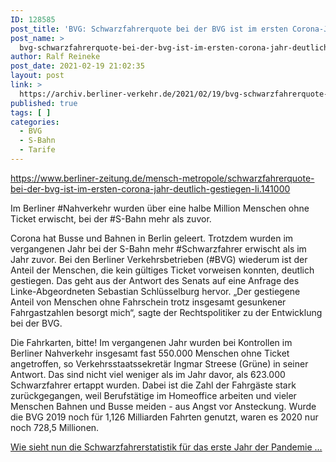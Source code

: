 ```yaml
---
ID: 128585
post_title: 'BVG: Schwarzfahrerquote bei der BVG ist im ersten Corona-Jahr deutlich gestiegen Senat gibt die Zahlen für 2020 bekannt. , aus Berliner Zeitung'
post_name: >
  bvg-schwarzfahrerquote-bei-der-bvg-ist-im-ersten-corona-jahr-deutlich-gestiegen-senat-gibt-die-zahlen-fuer-2020-bekannt-aus-berliner-zeitung
author: Ralf Reineke
post_date: 2021-02-19 21:02:35
layout: post
link: >
  https://archiv.berliner-verkehr.de/2021/02/19/bvg-schwarzfahrerquote-bei-der-bvg-ist-im-ersten-corona-jahr-deutlich-gestiegen-senat-gibt-die-zahlen-fuer-2020-bekannt-aus-berliner-zeitung/
published: true
tags: [ ]
categories:
  - BVG
  - S-Bahn
  - Tarife
---
```

https://www.berliner-zeitung.de/mensch-metropole/schwarzfahrerquote-bei-der-bvg-ist-im-ersten-corona-jahr-deutlich-gestiegen-li.141000

Im Berliner #Nahverkehr wurden über eine halbe Million Menschen ohne Ticket erwischt, bei der #S-Bahn mehr als zuvor.

Corona hat Busse und Bahnen in Berlin geleert. Trotzdem wurden im vergangenen Jahr bei der S-Bahn mehr #Schwarzfahrer erwischt als im Jahr zuvor. Bei den Berliner Verkehrsbetrieben (#BVG) wiederum ist der Anteil der Menschen, die kein gültiges Ticket vorweisen konnten, deutlich gestiegen. Das geht aus der Antwort des Senats auf eine Anfrage des Linke-Abgeordneten Sebastian Schlüsselburg hervor. „Der gestiegene Anteil von Menschen ohne Fahrschein trotz insgesamt gesunkener Fahrgastzahlen besorgt mich“, sagte der Rechtspolitiker zu der Entwicklung bei der BVG.

Die Fahrkarten, bitte! Im vergangenen Jahr wurden bei Kontrollen im Berliner Nahverkehr insgesamt fast 550.000 Menschen ohne Ticket angetroffen, so Verkehrsstaatssekretär Ingmar Streese (Grüne) in seiner Antwort. Das sind nicht viel weniger als im Jahr davor, als 623.000 Schwarzfahrer ertappt wurden. Dabei ist die Zahl der Fahrgäste stark zurückgegangen, weil Berufstätige im Homeoffice arbeiten und vieler Menschen Bahnen und Busse meiden - aus Angst vor Ansteckung. Wurde die BVG 2019 noch für 1,126 Milliarden Fahrten genutzt, waren es 2020 nur noch 728,5 Millionen.

<a href="https://www.berliner-zeitung.de/mensch-metropole/schwarzfahrerquote-bei-der-bvg-ist-im-ersten-corona-jahr-deutlich-gestiegen-li.141000">Wie sieht nun die Schwarzfahrerstatistik für das erste Jahr der Pandemie ...</a>